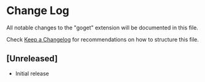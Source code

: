 # Change Log

All notable changes to the "goget" extension will be documented in this file.

Check [Keep a Changelog](http://keepachangelog.com/) for recommendations on how to structure this file.

## [Unreleased]

- Initial release